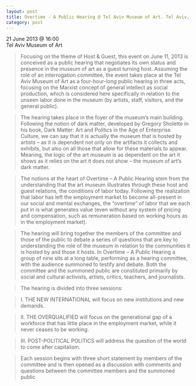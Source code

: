 ```yaml
---
layout: post
title: Overtime - A Public Hearing @ Tel Aviv Museum of Art. Tel Aviv, Israel.
category: post
---
```


21 June 2013 @ 16:00  
Tel Aviv Museum of Art

> Focusing on the theme of Host & Guest, this event on June 11, 2013 is conceived as a public hearing that negotiates its own status and presence in the museum of art as a guest turning host. Assuming the role of an interrogation committee, the event takes place at the Tel Aviv Museum of Art as a four-hour-long public hearing in three acts, focusing on the Marxist concept of general intellect as social production, which is considered here specifically in relation to the unseen labor done in the museum (by artists, staff, visitors, and the general public).

> The hearing takes place in the foyer of the museum’s main building. Following the notion of dark matter, developed by Gregory Sholette in his book, Dark Matter: Art and Politics in the Age of Enterprise Culture, we can say that it is actually the museum that is hosted by artists – as it is dependent not only on the artifacts it collects and exhibits, but also on all those that allow for these materials to appear. Meaning, the logic of the art museum is as dependent on the art it shows as it relies on the art it does not show – the museum of art’s dark matter.

> The notions at the heart of Overtime – A Public Hearing stem from the understanding that the art museum illustrates through these host and guest relations, the conditions of labor today. Following the realization that labor has left the employment market to become all-present in our social and mental exchanges, the “overtime” of labor that we each put in is what generates value (even without any system of pricing and compensation, such as remuneration based on working hours as in the employment market).

> The hearing will bring together the members of the committee and those of the public to debate a series of questions that are key to understanding the role of the museum in relation to the communities it is hosted by and those it hosts. In Overtime – A Public Hearing a group of nine sits at a long table, performing as a hearing committee, with the audience summoned to testify and debate. Both the committee and the summoned public are constituted primarily by social and cultural activists, artists, critics, teachers, and journalists.

> The hearing is divided into three sessions:

> I. THE NEW INTERNATIONAL will focus on new institutions and new demands.

> II. THE OVERQUALIFIED will focus on the generational gap of a workforce that has little place in the employment market, while it never ceases to be working.

> III. POST-POLITICAL POLITICS will address the question of the world to come after capitalism.

> Each session begins with three short statement by members of the committee and is then opened as a discussion with comments and questions between the committee members and the summoned public